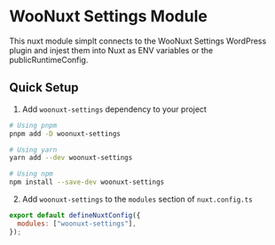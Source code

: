 <!--
Get your module up and running quickly.

Find and replace all on all files (CMD+SHIFT+F):
- Name: WooNuxt Settings
- Package name: woonuxt-settings
- Description: A Nuxt module that manages connecting to the WooNuxt Setting WordPress plugin
-->

# WooNuxt Settings Module

This nuxt module simplt connects to the WooNuxt Settings WordPress plugin and injest them into Nuxt as ENV variables or the publicRuntimeConfig.

## Quick Setup

1. Add `woonuxt-settings` dependency to your project

```bash
# Using pnpm
pnpm add -D woonuxt-settings

# Using yarn
yarn add --dev woonuxt-settings

# Using npm
npm install --save-dev woonuxt-settings
```

2. Add `woonuxt-settings` to the `modules` section of `nuxt.config.ts`

```js
export default defineNuxtConfig({
  modules: ["woonuxt-settings"],
});
```

<!-- Badges -->

[npm-version-src]: https://img.shields.io/npm/v/woonuxt-settings/latest.svg?style=flat&colorA=18181B&colorB=28CF8D
[npm-version-href]: https://npmjs.com/package/woonuxt-settings
[npm-downloads-src]: https://img.shields.io/npm/dm/woonuxt-settings.svg?style=flat&colorA=18181B&colorB=28CF8D
[npm-downloads-href]: https://npmjs.com/package/woonuxt-settings
[license-src]: https://img.shields.io/npm/l/woonuxt-settings.svg?style=flat&colorA=18181B&colorB=28CF8D
[license-href]: https://npmjs.com/package/woonuxt-settings
